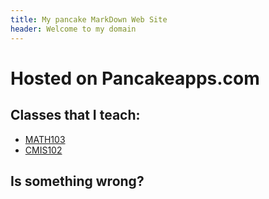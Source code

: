```yaml
---
title: My pancake MarkDown Web Site
header: Welcome to my domain
---
```

# Hosted on Pancakeapps.com

## Classes that I teach:
 * [MATH103](math103/index.md)
 * [CMIS102](cmis102/index.md)
 
## Is something wrong?
